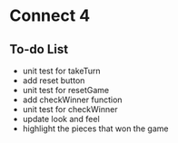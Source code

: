 # Connect 4

## To-do List

- unit test for takeTurn
- add reset button
- unit test for resetGame
- add checkWinner function
- unit test for checkWinner
- update look and feel
- highlight the pieces that won the game

